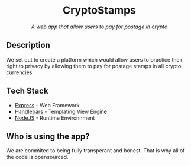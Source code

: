 <div align="center">
  <h1>CryptoStamps</h1>
  <i>A web app that allow users to pay for postage in crypto</i>  
</div>

## Description

We set out to create a platform which would allow users to practice their right to privacy by allowing them to pay for postage stamps in all crypto currencies

## Tech Stack

- [Express](https://expressjs.com/) - Web Framework
- [Handlebars](https://handlebarsjs.com/) - Templating View Engine
- [NodeJS](https://nodejs.org/en/) - Runtime Environnment

## Who is using the app?

We are commited to being fully transperant and honest. That is why all of the code is opensourced.
